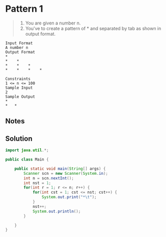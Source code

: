 # Pattern 1

>1. You are given a number n.
>2. You've to create a pattern of * and separated by tab as shown in output format.

```text
Input Format
A number n
Output Format
*
*    *
*    *    *
*    *    *    *

Constraints
1 <= n <= 100
Sample Input
2
Sample Output
*	
*	*

```

## Notes



## Solution

```java
import java.util.*;

public class Main {

    public static void main(String[] args) {
        Scanner scn = new Scanner(System.in);
        int n = scn.nextInt();
        int nst = 1;
        for(int r = 1; r <= n; r++) {
            for(int cst = 1; cst <= nst; cst++) {
                System.out.print("*\t");
            }
            nst++;
            System.out.println();
        }

    }
}
```